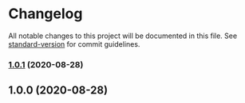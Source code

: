 # Changelog

All notable changes to this project will be documented in this file. See [standard-version](https://github.com/conventional-changelog/standard-version) for commit guidelines.

### [1.0.1](https://github.com/paul-xiao/paul-xiao.github.io/compare/v1.0.0...v1.0.1) (2020-08-28)

## 1.0.0 (2020-08-28)
